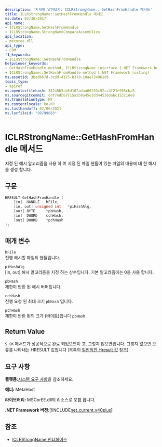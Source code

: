 ```yaml
---
description: '자세히 알아보기: ICLRStrongName:: GetHashFromHandle 메서드'
title: ICLRStrongName::GetHashFromHandle 메서드
ms.date: 03/30/2017
api_name:
- ICLRStrongName.GetHashFromHandle
- ICLRStrongName.StrongNameCompareAssemblies
api_location:
- mscoree.dll
api_type:
- COM
f1_keywords:
- ICLRStrongName::GetHashFromHandle
helpviewer_keywords:
- GetHashFromHandle method, ICLRStrongName interface [.NET Framework hosting]
- ICLRStrongName::GetHashFromHandle method [.NET Framework hosting]
ms.assetid: 3bedbb7d-3cdd-4175-b370-10ae734062db
topic_type:
- apiref
ms.openlocfilehash: 30248b5cb5d102adaa06293c92cc4f21e905cba5
ms.sourcegitcommit: ddf7edb67715a5b9a45e3dd44536dabc153c1de0
ms.translationtype: MT
ms.contentlocale: ko-KR
ms.lasthandoff: 02/06/2021
ms.locfileid: "99799683"
---
```

# <a name="iclrstrongnamegethashfromhandle-method"></a>ICLRStrongName::GetHashFromHandle 메서드

지정 된 해시 알고리즘을 사용 하 여 지정 된 파일 핸들이 있는 파일의 내용에 대 한 해시를 생성 합니다.  
  
## <a name="syntax"></a>구문  
  
```cpp  
HRESULT GetHashFromHandle (  
    [in]  HANDLE   hFile,  
    [in, out] unsigned int   *piHashAlg,  
    [out] BYTE     *pbHash,  
    [in]  DWORD    cchHash,  
    [out] DWORD    *pchHash  
);  
```  
  
## <a name="parameters"></a>매개 변수  

 `hFile`  
 진행 해시할 파일의 핸들입니다.  
  
 `piHashAlg`  
 [in, out] 해시 알고리즘을 지정 하는 상수입니다. 기본 알고리즘에는 0을 사용 합니다.  
  
 `pbHash`  
 제한이 반환 된 해시 버퍼입니다.  
  
 `cchHash`  
 진행 요청 된 최대 크기 `pbHash` 입니다.  
  
 `pchHash`  
 제한이 반환 된의 크기 (바이트)입니다 `pbHash` .  
  
## <a name="return-value"></a>Return Value  

 `S_OK` 메서드가 성공적으로 완료 되었으면이 고, 그렇지 않으면입니다. 그렇지 않으면 오류를 나타내는 HRESULT 값입니다 (목록의 [일반적인 Hresult 값](/windows/win32/seccrypto/common-hresult-values) 참조).  
  
## <a name="requirements"></a>요구 사항  

 **플랫폼:**[시스템 요구 사항](../../get-started/system-requirements.md)을 참조하세요.  
  
 **헤더:** MetaHost  
  
 **라이브러리:** MSCorEE.dll의 리소스로 포함 됩니다.  
  
 **.NET Framework 버전:**[!INCLUDE[net_current_v40plus](../../../../includes/net-current-v40plus-md.md)]  
  
## <a name="see-also"></a>참조

- [ICLRStrongName 인터페이스](iclrstrongname-interface.md)
